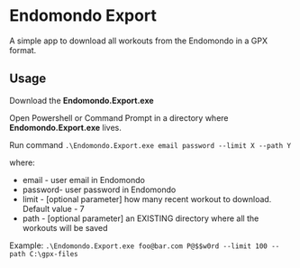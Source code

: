 # Endomondo Export

A simple app to download all workouts from the Endomondo in a GPX format.

## Usage
Download the **Endomondo.Export.exe**

Open Powershell or Command Prompt in a directory where **Endomondo.Export.exe**
lives.

Run command `.\Endomondo.Export.exe email password --limit X --path Y`

where:
- email - user email in Endomondo
- password- user password in Endomondo
- limit - [optional parameter] how many recent workout to download. Default value - 7
- path - [optional parameter] an EXISTING directory where all the workouts will be saved 

Example: 
`.\Endomondo.Export.exe foo@bar.com P@$$w0rd --limit 100 --path C:\gpx-files`
